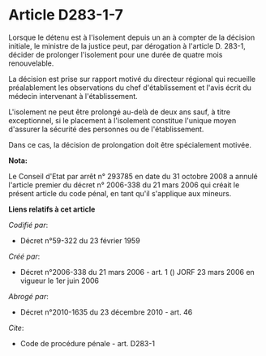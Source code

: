 # Article D283-1-7

Lorsque le détenu est à l'isolement depuis un an à compter de la décision initiale, le ministre de la justice peut, par
dérogation à l'article D. 283-1, décider de prolonger l'isolement pour une durée de quatre mois renouvelable.

La décision est prise sur rapport motivé du directeur régional qui recueille préalablement les observations du chef
d'établissement et l'avis écrit du médecin intervenant à l'établissement.

L'isolement ne peut être prolongé au-delà de deux ans sauf, à titre exceptionnel, si le placement à l'isolement constitue
l'unique moyen d'assurer la sécurité des personnes ou de l'établissement.

Dans ce cas, la décision de prolongation doit être spécialement motivée.

**Nota:**

Le Conseil d'Etat par arrêt n° 293785 en date du 31 octobre 2008 a annulé l'article premier du décret n° 2006-338 du 21 mars
2006 qui créait le présent article du code pénal, en tant qu'il s'applique aux mineurs.

**Liens relatifs à cet article**

_Codifié par_:

  - Décret n°59-322 du 23 février 1959

_Créé par_:

  - Décret n°2006-338 du 21 mars 2006 - art. 1 () JORF 23 mars 2006 en vigueur le 1er juin 2006

_Abrogé par_:

  - Décret n°2010-1635 du 23 décembre 2010 - art. 46

_Cite_:

  - Code de procédure pénale - art. D283-1
